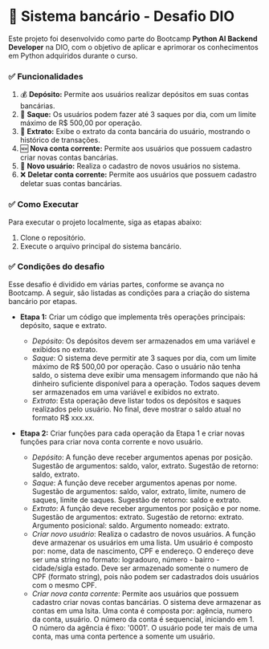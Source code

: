 # 🏦 Sistema bancário - Desafio DIO


Este projeto foi desenvolvido como parte do Bootcamp **Python AI Backend Developer** na DIO, com o objetivo de aplicar e aprimorar os conhecimentos em Python adquiridos durante o curso.


### ✅ Funcionalidades

1. 💰 **Depósito:** Permite aos usuários realizar depósitos em suas contas bancárias.
2. 💸 **Saque:** Os usuários podem fazer até 3 saques por dia, com um limite máximo de R$ 500,00 por operação.
3. 📜 **Extrato:** Exibe o extrato da conta bancária do usuário, mostrando o histórico de transações.
4. 🆕 **Nova conta corrente:** Permite aos usuários que possuem cadastro criar novas contas bancárias.
5. 👤 **Novo usuário:** Realiza o cadastro de novos usuários no sistema.
6. ❌ **Deletar conta corrente:** Permite aos usuários que possuem cadastro deletar suas contas bancárias.


### ✅ Como Executar

Para executar o projeto localmente, siga as etapas abaixo:

1. Clone o repositório.
2. Execute o arquivo principal do sistema bancário.


### ✅ Condições do desafio

Esse desafio é dividido em várias partes, conforme se avança no Bootcamp. A seguir, são listadas as condições para a criação do sistema bancário por etapas.

- **Etapa 1:** Criar um código que implementa três operações principais: depósito, saque e extrato. 

    - *Depósito*: Os depósitos devem ser armazenados em uma variável e exibidos no extrato.
    - *Saque*: O sistema deve permitir ate 3 saques por dia, com um limite máximo de R$ 500,00 por operação. Caso o usuário não tenha saldo, o sistema deve exibir uma mensagem informando que não há dinheiro suficiente disponível para a operação. Todos saques devem ser armazenados em uma variável e exibidos no extrato.
    - *Extrato*: Esta operação deve listar todos os depósitos e saques realizados pelo usuário. No final, deve mostrar o saldo atual no formato R$ xxx.xx. 

- **Etapa 2:** Criar funções para cada operação da Etapa 1 e criar novas funções para criar nova conta corrente e novo usuário.

    - *Depósito*: A função deve receber argumentos apenas por posição. Sugestão de argumentos: saldo, valor, extrato. Sugestão de retorno: saldo, extrato.
    - *Saque*: A função deve receber argumentos apenas por nome. Sugestão de argumentos: saldo, valor, extrato, limite, numero de saques, limite de saques. Sugestão de retorno: saldo e extrato. 
    - *Extrato*: A função deve receber argumentos por posição e por nome. Sugestão de argumentos: extrato. Sugestão de retorno: extrato. Argumento posicional: saldo. Argumento nomeado: extrato.
    - *Criar novo usuário*: Realiza o cadastro de novos usuários. A função deve armazenar os usuários em uma lista. Um usuário é composto por: nome, data de nascimento, CPF e endereço. O endereço deve ser uma string no formato: logradouro, número - bairro - cidade/sigla estado. Deve ser armazenado somente o numero de CPF (formato string), pois não podem ser cadastrados dois usuários com o mesmo CPF. 
    - *Criar nova conta corrente*: Permite aos usuários que possuem cadastro criar novas contas bancárias. O sistema deve armazenar as contas em uma lsita. Uma conta é composta por: agência, numero da conta, usuário. O número da conta é sequencial, iniciando em 1. O número da agência é fixo: '0001'. O usuário pode ter mais de uma conta, mas uma conta pertence a somente um usuário. 

